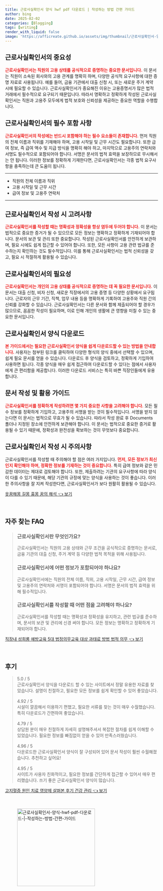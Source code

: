 ```yaml
---
title: 근로사실확인서 양식 hwf pdf 다운로드 | 작성하는 방법 간편 가이드
author: bing
date: 2025-02-02
categories: [Blogging]
tags: [writing]
render_with_liquid: false
image: 'https://afficreate.github.io/assets/img/thumbnail/근로사실확인서-양식-hwf-pdf-다운로드-|-작성하는-방법-간편-가이드.webp'
---
```



<h2 id='근로사실확인서의_중요성'>근로사실확인서의 중요성</h2>

<p><b><span style="color: #ee2323;">근로사실확인서는 직원의 고용 상태를 공식적으로 증명하는 중요한 문서입니다.</span></b> 이 문서는 직원이 소속된 회사와의 고용 관계를 명확히 하며, 다양한 공식적 요구사항에 대한 증명 자료로 사용됩니다. 예를 들어, 금융 기관에서 대출 신청 시, 또는 새로운 주거 계약 시에 필요할 수 있습니다. 근로사실확인서가 중요해진 이유는 고용증명서가 많은 법적 거래에서 필수적으로 요구되기 때문입니다. 따라서 명확하고 정확하게 작성된 근로사실확인서는 직원과 고용주 모두에게 법적 보호와 신뢰성을 제공하는 중요한 역할을 수행합니다.</p>

<h2 id='근로사실확인서의_필수_포함_사항'>근로사실확인서의 필수 포함 사항</h2>

<p><b><span style="color: #ee2323;">근로사실확인서의 작성에는 반드시 포함해야 하는 필수 요소들이 존재합니다.</span></b> 먼저 직원의 전체 이름과 직위를 기재해야 하며, 고용 시작일 및 근무 시간도 필요합니다. 또한 급여 정보, 즉 급여 액수 및 지급 방식을 명확히 해야 하고, 마지막으로 고용주의 연락처와 서명도 필수적으로 포함되어야 합니다. 서명은 문서의 법적 효력을 보장하므로 무시해서는 안 됩니다. 이러한 정보를 정확하게 기재한다면, 근로사실확인서는 각종 법적 요구사항을 충족하는데 큰 도움이 됩니다.</p>

<hr />

<ul>
    <li>직원의 전체 이름과 직위</li>
    <li>고용 시작일 및 근무 시간</li>
    <li>급여 정보 및 고용주 연락처</li>
</ul>

<hr />

<h2 id='근로사실확인서_작성_시_고려사항'>근로사실확인서 작성 시 고려사항</h2>

<p><b><span style="color: #ee2323;">근로사실확인서를 작성할 때는 명확성과 정확성을 항상 염두에 두어야 합니다.</span></b> 이 문서는 법적으로 중요한 증거가 될 수 있으므로 모든 정보는 명확하고 정확하게 기재되어야 합니다. 문서의 보관 및 관리 또한 중요합니다. 작성된 근로사실확인서를 안전하게 보관하며, 필요 시에도 쉽게 접근할 수 있어야 합니다. 또한, 모든 사항이 고용 관련 법규를 준수하는지 확인하는 것도 필수적입니다. 이를 통해 근로사실확인서는 법적 신뢰성을 갖고, 필요 시 적절하게 활용될 수 있습니다.</p>

<h2 id='근로사실확인서의_필요성'>근로사실확인서의 필요성</h2>

<p><b><span style="color: #ee2323;">근로사실확인서는 개인의 고용 상태를 공식적으로 증명하는 데 꼭 필요한 문서입니다.</span></b> 이 문서는 대출 신청, 비자 신청, 새로운 직장에서의 고용 증명 등 다양한 상황에서 요구됩니다. 근로자의 근무 기간, 직책, 업무 내용 등을 명확하게 기록하여 고용주와 직원 간의 신뢰를 강화할 수 있습니다. 근로사실확인서는 다른 문서와 함께 제출되어야 할 경우가 많으므로, 꼼꼼한 작성이 필요하며, 이로 인해 개인의 생활에 큰 영향을 미칠 수 있는 중요한 문서입니다.</p>

<h2 id='근로사실확인서_양식_다운로드'>근로사실확인서 양식 다운로드</h2>

<p><b><span style="color: #ee2323;">본 가이드에서는 필요한 근로사실확인서 양식을 쉽게 다운로드할 수 있는 방법을 안내합니다.</span></b> 사용자는 첨부된 링크를 클릭하여 다양한 형식의 양식 중에서 선택할 수 있으며, 쉽게 필요 문서를 얻을 수 있습니다. 다운로드 후 양식을 검토하고, 정확하게 기입하여 사용하면 됩니다. 각종 양식을 매우 쉽게 접근하여 다운로드할 수 있다는 점에서 사용자에게 큰 편리함을 제공합니다. 이러한 다운로드 서비스는 특히 바쁜 직장인들에게 유용합니다.</p>

<h2 id='문서_작성_및_활용_가이드'>문서 작성 및 활용 가이드</h2>

<p><b><span style="color: #ee2323;">근로사실확인서를 정확하게 작성하려면 몇 가지 중요한 사항을 고려해야 합니다.</span></b> 모든 필수 정보를 정확하게 기입하고, 고용주의 서명을 받는 것이 필수적입니다. 서명을 받지 않는다면 이 문서는 법적으로 무효가 될 수 있습니다. 따라서 작성 완료 후 Documents 폴더나 지정된 장소에 안전하게 보관해야 합니다. 이 문서는 법적으로 중요한 증거로 활용될 수 있기 때문에, 정확성과 완전성을 확보하는 것이 무엇보다 중요합니다.</p>

<h2 id='근로사실확인서_작성_시_주의사항'>근로사실확인서 작성 시 주의사항</h2>

<p>근로사실확인서를 작성할 때 주의해야 할 점은 여러 가지입니다. <b><span style="color: #ee2323;">먼저, 모든 정보가 최신인지 확인해야 하며, 정확한 정보를 기재하는 것이 중요합니다.</span></b> 특히 급여 정보와 같은 민감한 데이터는 제대로 검토해야 합니다. 또한, 제출하려는 기관의 요구사항에 따라 양식이 다를 수 있기 때문에, 해당 기관의 규정에 맞는 양식을 사용하는 것이 좋습니다. 이러한 주의사항을 잘 지켜 작성한다면, 근로사실확인서가 보다 원활히 활용될 수 있습니다.</p>


<p><a class="click-button" title="옷꿈해몽 길몽 흉몽 꿈의 해석" href="https://afficreate.github.io/posts/%EC%98%B7%EA%BF%88%ED%95%B4%EB%AA%BD-%EA%B8%B8%EB%AA%BD-%ED%9D%89%EB%AA%BD-%EA%BF%88%EC%9D%98-%ED%95%B4%EC%84%9D/" rel="dofollow">옷꿈해몽 길몽 흉몽 꿈의 해석 👈 보기</a></p><br>
<h2 id='자주_찾는_FAQ'>자주 찾는 FAQ</h2>
<div itemscope="" itemtype="https://schema.org/FAQPage"> 
<blockquote> 
<div itemscope="" itemprop="mainEntity" itemtype="https://schema.org/Question"> 
<h3 itemprop="name">근로사실확인서란 무엇인가요?</h3> 
<div itemscope="" itemprop="acceptedAnswer" itemtype="https://schema.org/Answer"> 
<span itemprop="text"> 
<p>근로사실확인서는 직원의 고용 상태와 근무 조건을 공식적으로 증명하는 문서로, 금융 기관의 대출 신청, 주거 계약 등 다양한 법적 목적을 위해 사용됩니다.</p> 
</span> 
</div> 
</div> 

<div itemscope="" itemprop="mainEntity" itemtype="https://schema.org/Question"> 
<h3 itemprop="name">근로사실확인서에 어떤 정보가 포함되어야 하나요?</h3> 
<div itemscope="" itemprop="acceptedAnswer" itemtype="https://schema.org/Answer"> 
<span itemprop="text"> 
<p>근로사실확인서에는 직원의 전체 이름, 직위, 고용 시작일, 근무 시간, 급여 정보 및 고용주의 연락처와 서명이 포함되어야 합니다. 서명은 문서의 법적 효력을 위해 필수적입니다.</p> 
</span> 
</div> 
</div> 

<div itemscope="" itemprop="mainEntity" itemtype="https://schema.org/Question"> 
<h3 itemprop="name">근로사실확인서를 작성할 때 어떤 점을 고려해야 하나요?</h3> 
<div itemscope="" itemprop="acceptedAnswer" itemtype="https://schema.org/Answer"> 
<span itemprop="text"> 
<p>근로사실확인서를 작성할 때는 명확성과 정확성을 유지하고, 관련 법규를 준수하며, 문서의 보관 및 관리에 신경 써야 합니다. 모든 정보는 명확하고 정확하게 기재되어야 합니다.</p> 
</span> 
</div> 
</div> 
</blockquote> 
</div>
<p><a class="click-button" title="직장내 성희롱 예방교육 5대 법정의무교육 대상 과태료 방법 법적 의무" href="https://afficreate.github.io/posts/%EC%A7%81%EC%9E%A5%EB%82%B4-%EC%84%B1%ED%9D%AC%EB%A1%B1-%EC%98%88%EB%B0%A9%EA%B5%90%EC%9C%A1-5%EB%8C%80-%EB%B2%95%EC%A0%95%EC%9D%98%EB%AC%B4%EA%B5%90%EC%9C%A1-%EB%8C%80%EC%83%81-%EA%B3%BC%ED%83%9C%EB%A3%8C-%EB%B0%A9%EB%B2%95-%EB%B2%95%EC%A0%81-%EC%9D%98%EB%AC%B4/" rel="dofollow">직장내 성희롱 예방교육 5대 법정의무교육 대상 과태료 방법 법적 의무 👈 보기</a></p><br>
<h2 id='후기'>후기</h2>
<div itemscope itemtype="https://schema.org/Product">
  <blockquote>
  <div itemprop="review" itemscope itemtype="https://schema.org/Review">
      <div itemprop="reviewRating" itemscope itemtype="https://schema.org/Rating"> <span itemprop="ratingValue">5.0</span> / <span itemprop="bestRating">5</span> </div>
      <span itemprop="reviewBody">근로사실확인서 양식을 다운로드 할 수 있는 사이트에서 정말 유용한 자료를 찾았습니다. 설명이 친절하고, 필요한 모든 정보를 쉽게 확인할 수 있어 좋았습니다.</span>
  </div>
  <br>
  <div itemprop="review" itemscope itemtype="https://schema.org/Review">
      <div itemprop="reviewRating" itemscope itemtype="https://schema.org/Rating"> <span itemprop="ratingValue">4.92</span> / <span itemprop="bestRating">5</span> </div>
      <span itemprop="reviewBody">시설이 깔끔해서 이용하기 편했고, 필요한 서류를 찾는 것이 매우 수월했습니다. 특히 다운로드가 간편하여 좋았습니다.</span>
  </div>
  <br>
  <div itemprop="review" itemscope itemtype="https://schema.org/Review">
      <div itemprop="reviewRating" itemscope itemtype="https://schema.org/Rating"> <span itemprop="ratingValue">4.79</span> / <span itemprop="bestRating">5</span> </div>
      <span itemprop="reviewBody">상담원 분이 매우 친절하게 자세히 설명해주셔서 복잡한 절차를 쉽게 이해할 수 있었습니다. 필요한 정보를 빠짐없이 얻을 수 있어 만족스러웠습니다.</span>
  </div>
  <br>
  <div itemprop="review" itemscope itemtype="https://schema.org/Review">
      <div itemprop="reviewRating" itemscope itemtype="https://schema.org/Rating"> <span itemprop="ratingValue">4.96</span> / <span itemprop="bestRating">5</span> </div>
      <span itemprop="reviewBody">다운로드한 근로사실확인서 양식이 잘 구성되어 있어 문서 작성이 훨씬 수월해졌습니다. 추천하고 싶어요!</span>
  </div>
  <br>
  <div itemprop="review" itemscope itemtype="https://schema.org/Review">
      <div itemprop="reviewRating" itemscope itemtype="https://schema.org/Rating"> <span itemprop="ratingValue">4.95</span> / <span itemprop="bestRating">5</span> </div>
      <span itemprop="reviewBody">사이트가 사용자 친화적이고, 필요한 정보를 간단하게 접근할 수 있어서 매우 편리했습니다. 쓰기 좋은 근로사실확인서 양식이 많습니다.</span>
  </div>
  </blockquote>
</div>
<p><a class="click-button" title="고지혈증 원인 치료 영양제 살펴본 후기 건강 관리" href="https://afficreate.github.io/posts/%EA%B3%A0%EC%A7%80%ED%98%88%EC%A6%9D-%EC%9B%90%EC%9D%B8-%EC%B9%98%EB%A3%8C-%EC%98%81%EC%96%91%EC%A0%9C-%EC%82%B4%ED%8E%B4%EB%B3%B8-%ED%9B%84%EA%B8%B0-%EA%B1%B4%EA%B0%95-%EA%B4%80%EB%A6%AC/" rel="dofollow">고지혈증 원인 치료 영양제 살펴본 후기 건강 관리 👈 보기</a></p><br>
<figure class="image"><img src="https://afficreate.github.io/assets/img/thumbnail/근로사실확인서-양식-hwf-pdf-다운로드-|-작성하는-방법-간편-가이드.webp" alt="근로사실확인서-양식-hwf-pdf-다운로드-|-작성하는-방법-간편-가이드" width="256" height="256"></figure>
